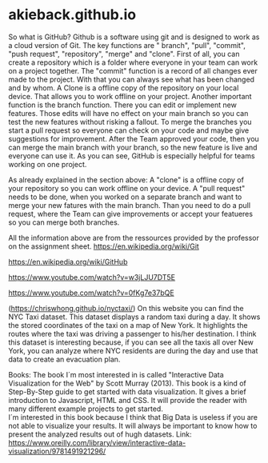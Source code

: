 # akieback.github.io
So what is GitHub? Github is a software using git and is designed to work as a cloud version of Git. The key functions are " branch", "pull", "commit", "push request", "repository", "merge" and "clone". First of all, you can create a repository which is a folder where everyone in your team can work on a project together. The "commit" function is a record of all changes ever made to the project. With that you can always see what has been changed and by whom. A Clone is a offline copy of the repository on your local device. That allows you to work offline on your project. Another important function is the branch function. There you can edit or implement new features. Those edits will have no effect on your main branch so you can test the new features without risking a fallout. To merge the branches you start a pull request so everyone can check on your code and maybe give suggestions for improvement. After the Team approved your code, then you can merge the main branch with your branch, so the new feature is live and everyone can use it. As you can see, GitHub is especially helpful for teams working on one project.

As already explained in the section above: A "clone" is a offline copy of your repository so you can work offline on your device. A "pull request" needs to be done, when you worked on a separate branch and want to merge your new fatures with the main branch. Than you need to do a pull request, where the Team can give improvements or accept your featueres so you can merge both branches.

All the information above are from the ressources provided by the professor on the assignment sheet.
https://en.wikipedia.org/wiki/Git

https://en.wikipedia.org/wiki/GitHub

https://www.youtube.com/watch?v=w3jLJU7DT5E

https://www.youtube.com/watch?v=0fKg7e37bQE

(https://chriswhong.github.io/nyctaxi/)
On this website you can find the NYC Taxi dataset. This dataset displays a random taxi during a day. It shows the stored coordinates of the taxi on a map of New York. It highlights the routes where the taxi was driving a passenger to his/her destination. I think this dataset is interesting because, if you can see all the taxis all over New York, you can analyze where NYC residents are during the day and use that data to create an evacuation plan.

Books:
The book I´m most interested in is called "Interactive Data Visualization for the Web" by Scott Murray (2013). This book is a kind of Step-By-Step guide to get started with data visualization. It gives a brief introduction to Javascript, HTML and CSS. It will provide the reader with many different example projects to get started.  
I´m interested in this book because I think that Big Data is useless if you are not able to visualize your results. It will always be important to know how to present the analyzed results out of hugh datasets.
Link: https://www.oreilly.com/library/view/interactive-data-visualization/9781491921296/
